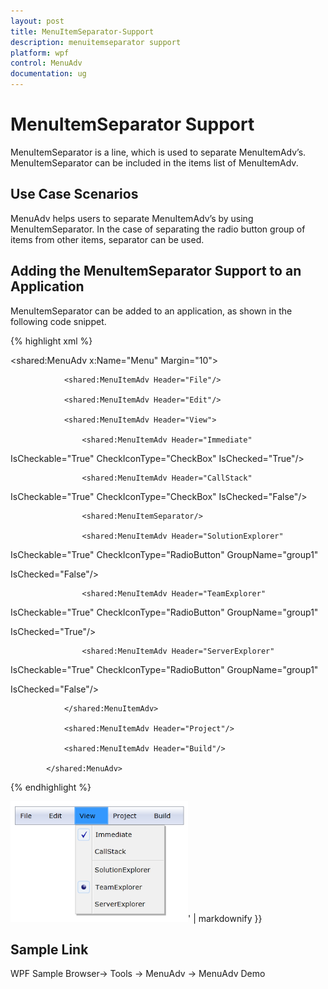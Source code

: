 ```yaml
---
layout: post
title: MenuItemSeparator-Support
description: menuitemseparator support
platform: wpf
control: MenuAdv
documentation: ug
---
```


# MenuItemSeparator Support

MenuItemSeparator is a line, which is used to separate MenuItemAdv’s. MenuItemSeparator can be included in the items list of MenuItemAdv.  

## Use Case Scenarios

MenuAdv helps users to separate MenuItemAdv’s by using MenuItemSeparator. In the case of separating the radio button group of items from other items, separator can be used.

## Adding the MenuItemSeparator Support to an Application 

MenuItemSeparator can be added to an application, as shown in the following code snippet.

{% highlight xml %}




<shared:MenuAdv x:Name="Menu" Margin="10">

                <shared:MenuItemAdv Header="File"/>

                <shared:MenuItemAdv Header="Edit"/>

                <shared:MenuItemAdv Header="View">

                    <shared:MenuItemAdv Header="Immediate" 

IsCheckable="True" CheckIconType="CheckBox" IsChecked="True"/>

                    <shared:MenuItemAdv Header="CallStack" 

IsCheckable="True" CheckIconType="CheckBox" IsChecked="False"/>

                    <shared:MenuItemSeparator/>

                    <shared:MenuItemAdv Header="SolutionExplorer" 

IsCheckable="True" CheckIconType="RadioButton" GroupName="group1" 

IsChecked="False"/>

                    <shared:MenuItemAdv Header="TeamExplorer" 

IsCheckable="True" CheckIconType="RadioButton" GroupName="group1" 

IsChecked="True"/>

                    <shared:MenuItemAdv Header="ServerExplorer" 

IsCheckable="True" CheckIconType="RadioButton" GroupName="group1" 

IsChecked="False"/>

                </shared:MenuItemAdv>

                <shared:MenuItemAdv Header="Project"/>

                <shared:MenuItemAdv Header="Build"/>

            </shared:MenuAdv>

{% endhighlight %}

![](MenuItemSeparator-Support_images/MenuItemSeparator-Support_img1.png)' | markdownify }}



## Sample Link

WPF Sample Browser-> Tools -> MenuAdv -> MenuAdv Demo

